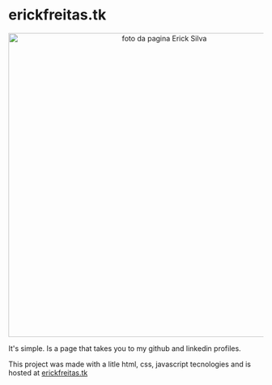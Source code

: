 # erickfreitas.tk
<div align="center">
<img src="https://i.postimg.cc/WpDW104x/Captura-de-Tela-2021-11-30-a-s-22-37-34.png" width="600px" alt="foto da pagina Erick Silva">
</div>

It's simple. Is a page that takes you to my github and linkedin profiles.

This project was made with a litle html, css, javascript tecnologies and is hosted at <a href="erickfreitas.tk" target="_blank">erickfreitas.tk</a>


